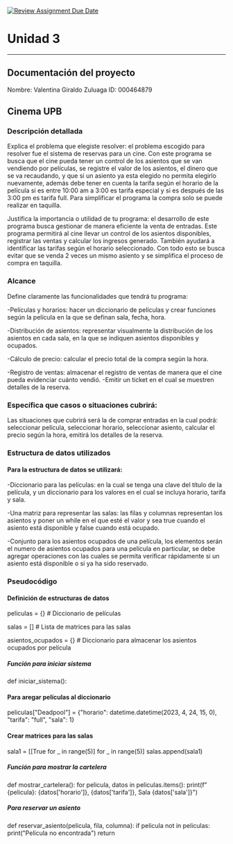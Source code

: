 [![Review Assignment Due Date](https://classroom.github.com/assets/deadline-readme-button-22041afd0340ce965d47ae6ef1cefeee28c7c493a6346c4f15d667ab976d596c.svg)](https://classroom.github.com/a/MuElT52l)
# Unidad 3
---
## Documentación del proyecto
Nombre: Valentina Giraldo Zuluaga
ID: 000464879 

## Cinema UPB 
### Descripción detallada
Explica el problema que elegiste resolver: el problema escogido para resolver fue el sistema de reservas para un cine. Con este programa se busca que el cine pueda tener un control de los asientos que se van vendiendo por películas, se registre el valor de los asientos, el dinero que se va recaudando, y que si un asiento ya esta elegido no permita elegirlo nuevamente, además debe tener en cuenta la tarifa según el horario de la película si es entre 10:00 am a 3:00 es tarifa especial y si es después de las 3:00 pm es tarifa full.  Para simplificar el programa la compra solo se puede realizar en taquilla. 

Justifica la importancia o utilidad de tu programa: el desarrollo de este programa busca gestionar de manera eficiente la venta de entradas. Este programa permitirá al cine llevar un control de los asientos disponibles, registrar las ventas y calcular los ingresos generado. También ayudará a identificar las tarifas según el horario seleccionado. Con todo esto se busca evitar que se venda 2 veces un mismo asiento y se simplifica el proceso de compra en taquilla. 

### Alcance 
Define claramente las funcionalidades que tendrá tu programa: 

-Películas y horarios: hacer un diccionario de películas y crear funciones según la película en la que se definan sala, fecha, hora.

-Distribución de asientos: representar visualmente la distribución de los asientos en cada sala, en la que se indiquen asientos disponibles y ocupados. 

-Cálculo de precio: calcular el precio total de la compra según la hora.

-Registro de ventas: almacenar el registro de ventas de manera que el cine pueda evidenciar cuánto vendió. 
-Emitir un ticket en el cual se muestren detalles de la reserva. 

### Específica que casos o situaciones cubrirá: 
Las situaciones que cubrirá será la de comprar entradas en la cual podrá: seleccionar película, seleccionar horario, seleccionar asiento, calcular el precio según la hora, emitirá los detalles de la reserva.  

### Estructura de datos utilizados 
#### Para la estructura de datos se utilizará: 
-Diccionario para las películas: en la cual se tenga una clave del título de la película, y un diccionario para los valores en el cual se incluya horario, tarifa y sala.

-Una matriz para representar las salas: las filas y columnas representan los asientos y poner un while en el que esté el valor y sea true cuando el asiento está disponible y false cuando está ocupado.

-Conjunto para los asientos ocupados de una película, los elementos serán el numero de asientos ocupados para una película en particular, se debe agregar operaciones con las cuales se permita verificar rápidamente si un asiento está disponible o si ya ha sido reservado. 

### Pseudocódigo 
#### Definición de estructuras de datos
peliculas = {}  # Diccionario de películas

salas = []  # Lista de matrices para las salas

asientos_ocupados = {}  # Diccionario para almacenar los asientos ocupados por película

##### Función para iniciar sistema
def iniciar_sistema():
  #### Para aregar películas al diccionario
  peliculas["Deadpool"] = {"horario": datetime.datetime(2023, 4, 24, 15, 0), "tarifa": "full", "sala": 1}

  #### Crear matrices para las salas
  sala1 = [[True for _ in range(5)] for _ in range(5)]
  salas.append(sala1)

##### Función para mostrar la cartelera
def mostrar_cartelera():
  for pelicula, datos in peliculas.items():
    print(f"{pelicula}: {datos['horario']}, {datos['tarifa']}, Sala {datos['sala']}")

##### Para reservar un asiento 
def reservar_asiento(pelicula, fila, columna):
  if pelicula not in peliculas:
    print("Película no encontrada")
    return

